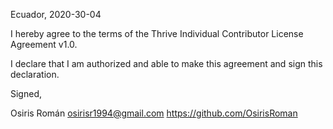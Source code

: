 Ecuador, 2020-30-04

I hereby agree to the terms of the Thrive Individual Contributor License
Agreement v1.0.

I declare that I am authorized and able to make this agreement and sign this
declaration.

Signed,

Osiris Román osirisr1994@gmail.com https://github.com/OsirisRoman
